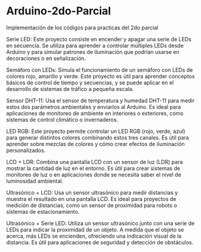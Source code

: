 # Arduino-2do-Parcial
Implementación de los códigos para practicas del 2do parcial 


Serie LED: Este proyecto consiste en encender y apagar una serie de LEDs en secuencia. Se utiliza para aprender a controlar múltiples LEDs desde Arduino y para simular patrones de iluminación que podrían usarse en decoraciones o en señalización.

Semáforo con LEDs: Simula el funcionamiento de un semáforo con LEDs de colores rojo, amarillo y verde. Este proyecto es útil para aprender conceptos básicos de control de tiempo y secuencias, y se puede aplicar en el desarrollo de sistemas de tráfico a pequeña escala.

Sensor DHT-11: Usa el sensor de temperatura y humedad DHT-11 para medir estos dos parámetros ambientales y enviarlos al Arduino. Es ideal para aplicaciones de monitoreo de ambiente en interiores o exteriores, como sistemas de control climático o invernaderos.

LED RGB: Este proyecto permite controlar un LED RGB (rojo, verde, azul) para generar distintos colores combinando estos tres canales. Es útil para aprender sobre mezclas de colores y cómo crear efectos de iluminación personalizados.

LCD + LDR: Combina una pantalla LCD con un sensor de luz (LDR) para mostrar la cantidad de luz en el entorno. Es útil para crear sistemas de monitoreo de luz o en aplicaciones donde se necesita saber el nivel de luminosidad ambiental.

Ultrasónico + LCD: Usa un sensor ultrasónico para medir distancias y muestra el resultado en una pantalla LCD. Es ideal para proyectos de medición de distancias, como un sensor de proximidad para robots o sistemas de estacionamiento.

Ultrasónico + Serie LED: Utiliza un sensor ultrasónico junto con una serie de LEDs para indicar la proximidad de un objeto. A medida que el objeto se acerca, más LEDs se encienden, ofreciendo una indicación visual de la distancia. Es útil para aplicaciones de seguridad y detección de obstáculos.
